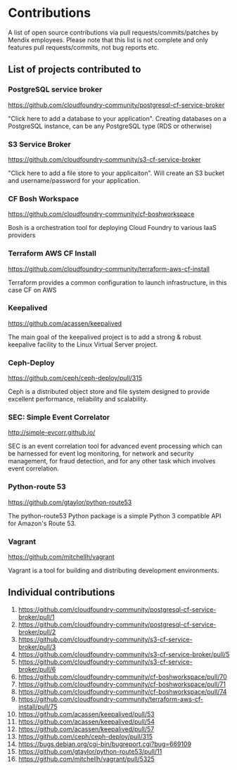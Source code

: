 # Contributions

A list of open source contributions via pull requests/commits/patches by Mendix employees. Please note that this list is not complete and only features pull requests/commits, not bug reports etc.


## List of projects contributed to

### PostgreSQL service broker
https://github.com/cloudfoundry-community/postgresql-cf-service-broker

"Click here to add a database to your application". Creating databases on a PostgreSQL instance, can be any PostgreSQL type (RDS or otherwise)


### S3 Service Broker
https://github.com/cloudfoundry-community/s3-cf-service-broker

"Click here to add a file store to your applicaiton". Will create an S3 bucket and username/password for your application.


### CF Bosh Workspace
https://github.com/cloudfoundry-community/cf-boshworkspace

Bosh is a orchestration tool for deploying Cloud Foundry to various IaaS providers


### Terraform AWS CF Install
https://github.com/cloudfoundry-community/terraform-aws-cf-install

Terraform provides a common configuration to launch infrastructure, in this case CF on AWS


### Keepalived
https://github.com/acassen/keepalived

The main goal of the keepalived project is to add a strong & robust keepalive facility to the Linux Virtual Server project.

### Ceph-Deploy
https://github.com/ceph/ceph-deploy/pull/315

Ceph is a distributed object store and file system designed to provide excellent performance, reliability and scalability.

### SEC: Simple Event Correlator
http://simple-evcorr.github.io/

SEC is an event correlation tool for advanced event processing which can be harnessed for event log monitoring, for network and security management, for fraud detection, and for any other task which involves event correlation.

### Python-route 53
https://github.com/gtaylor/python-route53

The python-route53 Python package is a simple Python 3 compatible API for Amazon's Route 53.


### Vagrant
https://github.com/mitchellh/vagrant

Vagrant is a tool for building and distributing development environments.


## Individual contributions

1. https://github.com/cloudfoundry-community/postgresql-cf-service-broker/pull/1
2. https://github.com/cloudfoundry-community/postgresql-cf-service-broker/pull/2
3. https://github.com/cloudfoundry-community/s3-cf-service-broker/pull/3
4. https://github.com/cloudfoundry-community/s3-cf-service-broker/pull/5
5. https://github.com/cloudfoundry-community/s3-cf-service-broker/pull/6
6. https://github.com/cloudfoundry-community/cf-boshworkspace/pull/70
7. https://github.com/cloudfoundry-community/cf-boshworkspace/pull/71
8. https://github.com/cloudfoundry-community/cf-boshworkspace/pull/74
9. https://github.com/cloudfoundry-community/terraform-aws-cf-install/pull/75
10. https://github.com/acassen/keepalived/pull/53
10. https://github.com/acassen/keepalived/pull/54
11. https://github.com/acassen/keepalived/pull/57
12. https://github.com/ceph/ceph-deploy/pull/315
13. https://bugs.debian.org/cgi-bin/bugreport.cgi?bug=669109
14. https://github.com/gtaylor/python-route53/pull/11
15. https://github.com/mitchellh/vagrant/pull/5325
